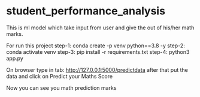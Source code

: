 # student_performance_analysis
This is ml model which take input from user and give the out of his/her math marks.

For run this project 
step-1: conda create -p venv python==3.8 -y
step-2: conda activate venv
step-3: pip install -r requirements.txt
step-4: python3 app.py

On browser
type in tab: http://127.0.0.1:5000/predictdata
after that put the data and click on Predict your Maths Score

Now you can see you math prediction marks
